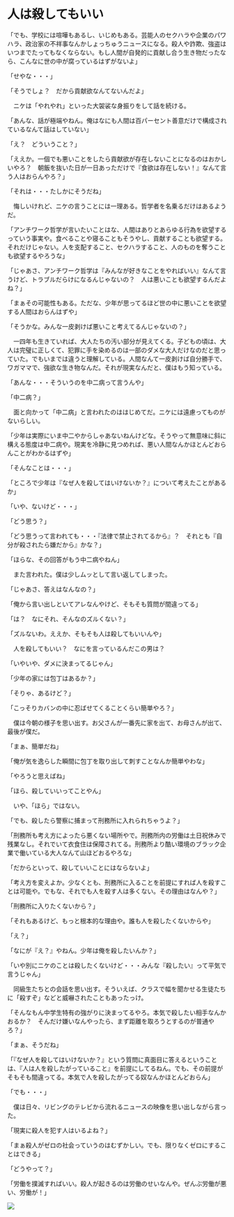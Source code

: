 # 人は殺してもいい

「でも、学校には喧嘩もあるし、いじめもある。芸能人のセクハラや企業のパワハラ、政治家の不祥事なんかしょっちゅうニュースになる。殺人や詐欺、強盗はいつまでたってもなくならない。もし人間が自発的に貢献し合う生き物だったなら、こんなに世の中が腐っているはずがないよ」

「せやな・・・」

「そうでしょ？　だから貢献欲なんてないんだよ」

　ニケは「やれやれ」といった大袈裟な身振りをして話を続ける。

「あんな、話が極端やねん。俺はなにも人間は百パーセント善意だけで構成されているなんて話はしていない」

「え？　どういうこと？」

「ええか。一個でも悪いことをしたら貢献欲が存在しないことになるのはおかしいやろ？　朝飯を抜いた日が一日あっただけで『食欲は存在しない！』なんて言う人はおらんやろ？」

「それは・・・たしかにそうだね」

　悔しいけれど、ニケの言うことには一理ある。哲学者を名乗るだけはあるようだ。

「アンチワーク哲学が言いたいことはな、人間はありとあらゆる行為を欲望するっていう事実や。食べることや寝ることもそうやし、貢献することも欲望する。それだけじゃない。人を支配すること、セクハラすること、人のものを奪うことも欲望するやろうな」

「じゃあさ、アンチワーク哲学は『みんなが好きなことをやればいい』なんて言うけど、トラブルだらけになるんじゃないの？　人は悪いことも欲望するんだよね？」

「まぁその可能性もある。ただな、少年が思ってるほど世の中に悪いことを欲望する人間はおらんはずや」

「そうかな。みんな一皮剥けば悪いこと考えてるんじゃないの？」

　一四年も生きていれば、大人たちの汚い部分が見えてくる。子どもの頃は、大人は完璧に正しくて、犯罪に手を染めるのは一部のダメな大人だけなのだと思っていた。でもいまでは違うと理解している。人間なんて一皮剥けば自分勝手で、ワガママで、強欲な生き物なんだ。それが現実なんだと、僕はもう知っている。

「あんな・・・そういうのを中二病って言うんや」

「中二病？」

　面と向かって「中二病」と言われたのははじめてだ。ニケには遠慮ってものがないらしい。　

「少年は実際にいま中二やからしゃあないねんけどな。そうやって無意味に斜に構える態度は中二病や。現実を冷静に見つめれば、悪い人間なんかほとんどおらんことがわかるはずや」

「そんなことは・・・」

「ところで少年は『なぜ人を殺してはいけないか？』について考えたことがあるか」

「いや、ないけど・・・」

「どう思う？」

「どう思うって言われても・・・『法律で禁止されてるから』？　それとも『自分が殺されたら嫌だから』かな？」

「ほらな、その回答がもう中二病やねん」

　また言われた。僕は少しムッとして言い返してしまった。

「じゃあさ、答えはなんなの？」

「俺から言い出しといてアレなんやけど、そもそも質問が間違ってる」

「は？　なにそれ、そんなのズルくない？」

「ズルないわ。ええか、そもそも人は殺してもいいんや」

　人を殺してもいい？　なにを言っているんだこの男は？

「いやいや、ダメに決まってるじゃん」

「少年の家には包丁はあるか？」

「そりゃ、あるけど？」

「こっそりカバンの中に忍ばせてくることくらい簡単やろ？」

　僕は今朝の様子を思い出す。お父さんが一番先に家を出て、お母さんが出て、最後が僕だ。

「まぁ、簡単だね」

「俺が気を逸らした瞬間に包丁を取り出して刺すことなんか簡単やわな」

「やろうと思えばね」

「ほら、殺していいってことやん」

　いや、「ほら」ではない。

「でも、殺したら警察に捕まって刑務所に入れられちゃうよ？」

「刑務所も考え方によったら悪くない場所やで。刑務所内の労働は土日祝休みで残業なし。それでいて衣食住は保障されてる。刑務所より酷い環境のブラック企業で働いている大人なんて山ほどおるやろな」

「だからといって、殺していいことにはならないよ」

「考え方を変えよか。少なくとも、刑務所に入ることを前提にすれば人を殺すことは可能や。でもな、それでも人を殺す人は多くない。その理由はなんや？」

「刑務所に入りたくないから？」

「それもあるけど、もっと根本的な理由や。誰も人を殺したくないからや」

「え？」

「なにが『え？』やねん。少年は俺を殺したいんか？」

「いや別にニケのことは殺したくないけど・・・みんな『殺したい』って平気で言うじゃん」

　同級生たちとの会話を思い出す。そういえば、クラスで幅を聞かせる生徒たちに「殺すぞ」などと威嚇されたこともあったっけ。

「そんなもん中学生特有の強がりに決まってるやろ。本気で殺したい相手なんかおるか？　そんだけ嫌いなんやったら、まず距離を取ろうとするのが普通やろ？」

「まぁ、そうだね」

「『なぜ人を殺してはいけないか？』という質問に真面目に答えるということは、『人は人を殺したがっていること』を前提にしてるねん。でも、その前提がそもそも間違ってる。本気で人を殺したがってる奴なんかほとんどおらん」

「でも・・・」

　僕は日々、リビングのテレビから流れるニュースの映像を思い出しながら言った。

「現実に殺人を犯す人はいるよね？」

「まぁ殺人がゼロの社会っていうのはむずかしい。でも、限りなくゼロにすることはできる」

「どうやって？」

「労働を撲滅すればいい。殺人が起きるのは労働のせいなんや。ぜんぶ労働が悪い、労働が！」

<img src="../../image/14anti/c1.jpg">
